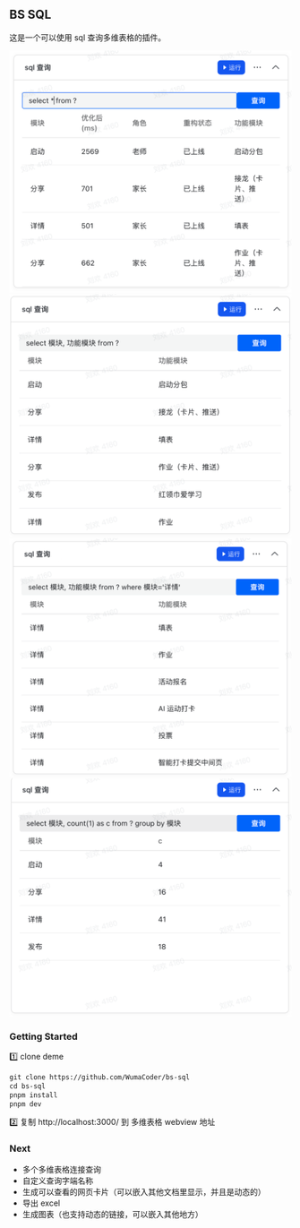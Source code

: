 
## BS SQL

这是一个可以使用 sql 查询多维表格的插件。

<img src="README.assets/image-20230921200251607.png" alt="image-20230921200251607" style="zoom:50%;" />

<img src="README.assets/image-20230921200321188.png" alt="image-20230921200321188" style="zoom:50%;" />

<img src="README.assets/image-20230921200436514.png" alt="image-20230921200436514" style="zoom:50%;" />

<img src="README.assets/image-20230921200533742.png" alt="image-20230921200533742" style="zoom:50%;" />

### Getting Started

1️⃣ clone deme

```
git clone https://github.com/WumaCoder/bs-sql
cd bs-sql
pnpm install
pnpm dev
```
2️⃣ 复制 http://localhost:3000/ 到 多维表格 webview 地址



### Next

- 多个多维表格连接查询
- 自定义查询字端名称
- 生成可以查看的网页卡片（可以嵌入其他文档里显示，并且是动态的）
- 导出 excel
- 生成图表（也支持动态的链接，可以嵌入其他地方）

